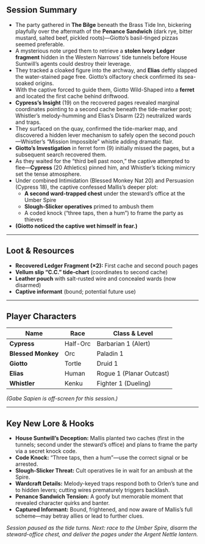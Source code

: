 ## Session Summary
- The party gathered in **The Bilge** beneath the Brass Tide Inn, bickering playfully over the aftermath of the **Penance Sandwich** (dark rye, bitter mustard, salted beef, pickled roots)—Giotto’s basil-tinged pizzas seemed preferable.  
- A mysterious note urged them to retrieve a **stolen Ivory Ledger fragment** hidden in the Western Narrows’ tide tunnels before House Suntwill’s agents could destroy their leverage.  
- They tracked a cloaked figure into the archway, and **Elias** deftly slapped the water-stained page free. Giotto’s olfactory check confirmed its sea-soaked origins.  
- With the captive forced to guide them, Giotto Wild-Shaped into a **ferret** and located the first cache behind driftwood.  
- **Cypress’s Insight** (19) on the recovered pages revealed marginal coordinates pointing to a second cache beneath the tide-marker post; Whistler’s melody-humming and Elias’s Disarm (22) neutralized wards and traps.  
- They surfaced on the quay, confirmed the tide-marker map, and discovered a hidden lever mechanism to safely open the second pouch—Whistler’s “Mission Impossible” whistle adding dramatic flair.  
- **Giotto’s Investigation** in ferret form (9) initially missed the pages, but a subsequent search recovered them.  
- As they waited for the “third bell past noon,” the captive attempted to flee—**Cypress** (20 Athletics) pinned him, and Whistler’s ticking mimicry set the tense atmosphere.  
- Under combined Intimidation (Blessed Monkey Nat 20) and Persuasion (Cypress 18), the captive confessed Mallis’s deeper plot:  
  - **A second ward-trapped chest** under the steward’s office at the Umber Spire  
  - **Slough-Slicker operatives** primed to ambush them  
  - A coded knock (“three taps, then a hum”) to frame the party as thieves  
- **(Giotto noticed the captive wet himself in fear.)**

---

## Loot & Resources
- **Recovered Ledger Fragment (×2):** First cache and second pouch pages  
- **Vellum slip “C.C.” tide-chart** (coordinates to second cache)  
- **Leather pouch** with salt-rusted wire and concealed wards (now disarmed)  
- **Captive informant** (bound; potential future use)  

---

## Player Characters
| Name             | Race      | Class & Level              |
|------------------|-----------|----------------------------|
| **Cypress**      | Half-Orc  | Barbarian 1 (Alert)        |
| **Blessed Monkey** | Orc     | Paladin 1                  |
| **Giotto**       | Tortle    | Druid 1                    |
| **Elias**        | Human     | Rogue 1 (Planar Outcast)   |
| **Whistler**     | Kenku     | Fighter 1 (Dueling)        |

*(Gabe Sapien is off-screen for this session.)*

---

## Key New Lore & Hooks
- **House Suntwill’s Deception:** Mallis planted two caches (first in the tunnels; second under the steward’s office) and plans to frame the party via a secret knock code.  
- **Code Knock:** “Three taps, then a hum”—use the correct signal or be arrested.  
- **Slough-Slicker Threat:** Cult operatives lie in wait for an ambush at the Spire.  
- **Wardcraft Details:** Melody-keyed traps respond both to Orlen’s tune and to hidden levers; cutting wires prematurely triggers backlash.  
- **Penance Sandwich Tension:** A goofy but memorable moment that revealed character quirks and banter.  
- **Captured Informant:** Bound, frightened, and now aware of Mallis’s full scheme—may betray allies or lead to further clues.

*Session paused as the tide turns. Next: race to the Umber Spire, disarm the steward-office chest, and deliver the pages under the Argent Nettle lantern.*  
